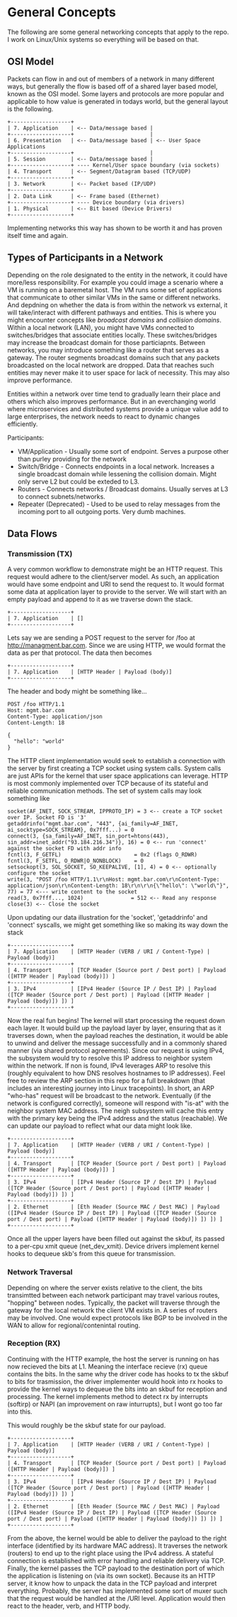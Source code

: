 # General Concepts

The following are some general networking concepts that apply to the repo. I work on Linux/Unix systems so everything will be based on that.

## OSI Model

Packets can flow in and out of members of a network in many different ways, but generally the flow is based off of a shared layer based model, known as the OSI model. Some layers and protocols are more popular and applicable to how value is generated in todays world, but the general layout is the following.

```
+-------------------+
| 7. Application    | <-- Data/message based |
+-------------------+                        |
| 6. Presentation   | <-- Data/message based | <-- User Space Applications
+-------------------+                        |
| 5. Session        | <-- Data/message based |
+-------------------+ ---- Kernel/User space boundary (via sockets)
| 4. Transport      | <-- Segment/Datagram based (TCP/UDP)
+-------------------+
| 3. Network        | <-- Packet based (IP/UDP)
+-------------------+
| 2. Data Link      | <-- Frame based (Ethernet)
+-------------------+ ---- Device boundary (via drivers)
| 1. Physical       | <-- Bit based (Device Drivers)
+-------------------+
```

Implementing networks this way has shown to be worth it and has proven itself time and again.

## Types of Participants in a Network 

Depending on the role designated to the entity in the network, it could have more/less responsibility. For example you could image a scenario where a VM is running on a baremetal host. The VM runs some set of applications that communicate to other similar VMs in the same or different networks. And depdning on whether the data is from within the network vs external, it will take/interact with different pathways and entities. This is where you might encounter concepts like *broadcast domains* and *collision domains*. Within a local network (LAN), you might have VMs connected to switches/bridges that associate entities locally. These switches/bridges may increase the broadcast domain for those particiapnts. Between networks, you may introduce something like a router that serves as a gateway. The router segments broadcast domains such that any packets broadcasted on the local network are dropped. Data that reaches such entities may never make it to user space for lack of necessity. This may also improve performance.

Entities within a network over time tend to gradually learn their place and others which also improves performance. But in an everchanging world where microservices and distributed systems provide a unique value add to large enterprises, the network needs to react to dynamic changes efficiently.

Participants:

* VM/Application - Usually some sort of endpoint. Serves a purpose other than purley providing for the network 
* Switch/Bridge - Connects endpoints in a local network. Increases a single broadcast domain while lessening the collision domain. Might only serve L2 but could be exteded to L3.
* Routers - Connects networks / Broadcast domains. Usually serves at L3 to connect subnets/networks.
* Repeater (Deprecated) - Used to be used to relay messages from the incoming port to all outgoing ports. Very dumb machines.

## Data Flows

### Transmission (TX)

A very common workflow to demonstrate might be an HTTP request. This request would adhere to the client/server model. As such, an application would have some endpoint and URI to send the request to. It would format some data at application layer to provide to the server. We will start with an empty payload and append to it as we traverse down the stack.

```
+-------------------+
| 7. Application    | []
+-------------------+
```

Lets say we are sending a POST request to the server for /foo at http://managment.bar.com. Since we are using HTTP, we would format the data as per that protocol. The data then becomes

```
+-------------------+
| 7. Application    | [HTTP Header | Payload (body)]
+-------------------+
```

The header and body might be something like...

```
POST /foo HTTP/1.1
Host: mgmt.bar.com
Content-Type: application/json
Content-Length: 18

{
  "hello": "world"
}
```

The HTTP client implementation would seek to establish a connection with the server by first creating a TCP socket using system calls. System calls are just APIs for the kernel that user space applications can leverage. HTTP is most commonly implemented over TCP because of its stateful and reliable communication methods. The set of system calls may look something like 

```
socket(AF_INET, SOCK_STREAM, IPPROTO_IP) = 3 <-- create a TCP socket over IP. Socket FD is '3'
getaddrinfo("mgmt.bar.com", "443", {ai_family=AF_INET, ai_socktype=SOCK_STREAM}, 0x7fff...) = 0
connect(3, {sa_family=AF_INET, sin_port=htons(443), sin_addr=inet_addr("93.184.216.34")}, 16) = 0 <-- run 'connect' against the socket FD with addr info
fcntl(3, F_GETFL)                       = 0x2 (flags O_RDWR)
fcntl(3, F_SETFL, O_RDWR|O_NONBLOCK)    = 0
setsockopt(3, SOL_SOCKET, SO_KEEPALIVE, [1], 4) = 0 <-- optionally configure the socket
write(3, "POST /foo HTTP/1.1\r\nHost: mgmt.bar.com\r\nContent-Type: application/json\r\nContent-Length: 18\r\n\r\n{\"hello\": \"world\"}", 77) = 77 <--- write content to the socket
read(3, 0x7fff..., 1024)               = 512 <-- Read any response
close(3) <-- Close the socket
```

Upon updating our data illustration for the 'socket', 'getaddrinfo' and 'connect' syscalls, we might get something like so making its way down the stack

```
+-------------------+
| 7. Application    | [HTTP Header (VERB / URI / Content-Type) | Payload (body)]
+-------------------+
| 4. Transport      | [TCP Header (Source port / Dest port) | Payload ([HTTP Header | Payload (body)]) ]
+-------------------+
| 3. IPv4           | [IPv4 Header (Source IP / Dest IP) | Payload ([TCP Header (Source port / Dest port) | Payload ([HTTP Header | Payload (body)]) ]) ]
+-------------------+
```

Now the real fun begins! The kernel will start processing the request down each layer. It would build up the payload layer by layer, ensuring that as it traverses down, when the payload reaches the destination, it would be able to unwind and deliver the message successfully and in a commonly shared manner (via shared protocol agreements). Since our request is using IPv4, the subsystem would try to resolve this IP address to neighbor system within the network. If non is found, IPv4 leverages ARP to resolve this (roughly equivalent to how DNS resolves hostnames to IP addresses). Feel free to review the ARP section in this repo for a full breakdown (that includes an interesting journey into Linux tracepoints). In short, an ARP "who-has" request will be broadcast to the network. Eventually (if the network is configured correctly), someone will respond with "is-at" with the neighbor system MAC address. The neigh subsystem will cache this entry with the primary key being the IPv4 address and the status (reachable). We can update our payload to reflect what our data might look like.

```
+-------------------+
| 7. Application    | [HTTP Header (VERB / URI / Content-Type) | Payload (body)]
+-------------------+
| 4. Transport      | [TCP Header (Source port / Dest port) | Payload ([HTTP Header | Payload (body)]) ]
+-------------------+
| 3. IPv4           | [IPv4 Header (Source IP / Dest IP) | Payload ([TCP Header (Source port / Dest port) | Payload ([HTTP Header | Payload (body)]) ]) ]
+-------------------+
| 2. Ethernet       | [Eth Header (Source MAC / Dest MAC) | Payload ([IPv4 Header (Source IP / Dest IP) | Payload ([TCP Header (Source port / Dest port) | Payload ([HTTP Header | Payload (body)]) ]) ]) ]
+-------------------+
```

Once all the upper layers have been filled out against the skbuf, its passed to a per-cpu xmit queue (net_dev_xmit). Device drivers implement kernel hooks to dequeue skb's from this queue for transmission.

### Network Traversal

Depending on where the server exists relative to the client, the bits transimtted between each network participant may travel various routes, "hopping" between nodes. Typically, the packet will traverse through the gateway for the local network the client VM exists in. A series of routers may be involved. One would expect protocols like BGP to be involved in the WAN to allow for regional/contenintal routing.

### Reception (RX)

Continuing with the HTTP example, the host the server is running on has now recieved the bits at L1. Meaning the interface recieve (rx) queue contains the bits. In the same why the driver code has hooks to tx the skbuf to bits for trasmission, the driver implementer would hook into rx hooks to provide the kernel ways to dequeue the bits into an skbuf for reception and processing. The kernel implements method to detect rx by interrupts (softirp) or NAPI (an improvement on raw inturrupts), but I wont go too far into this.

This would roughly be the skbuf state for our payload.

```
+-------------------+
| 7. Application    | [HTTP Header (VERB / URI / Content-Type) | Payload (body)]
+-------------------+
| 4. Transport      | [TCP Header (Source port / Dest port) | Payload ([HTTP Header | Payload (body)]) ]
+-------------------+
| 3. IPv4           | [IPv4 Header (Source IP / Dest IP) | Payload ([TCP Header (Source port / Dest port) | Payload ([HTTP Header | Payload (body)]) ]) ]
+-------------------+
| 2. Ethernet       | [Eth Header (Source MAC / Dest MAC) | Payload ([IPv4 Header (Source IP / Dest IP) | Payload ([TCP Header (Source port / Dest port) | Payload ([HTTP Header | Payload (body)]) ]) ]) ]
+-------------------+
```

From the above, the kernel would be able to deliver the payload to the right interface (identified by its hardware MAC address). It traverses the network (routers) to end up to the right place using the IPv4 address. A stateful connection is established with error handling and reliable delivery via TCP. Finally, the kernel passes the TCP payload to the destination port of which the application is listening on (via its own socket). Because its an HTTP server, it know how to unpack the data in the TCP payload and interpret everything. Probably, the server has implemented some sort of muxer such that the request would be handled at the /URI level. Application would then react to the header, verb, and HTTP body.
